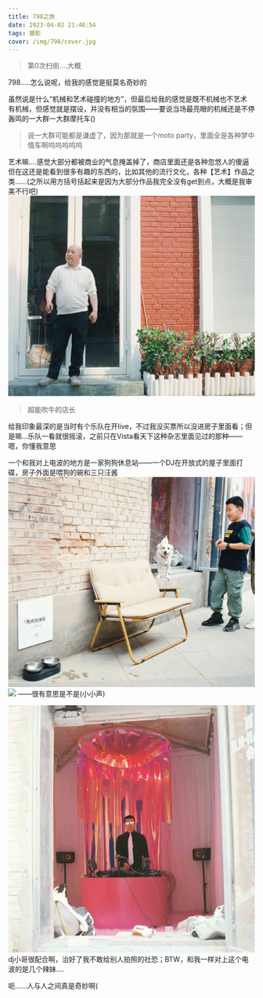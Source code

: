 ```yaml
---
title: 798之旅
date: 2023-04-02 21:48:54
tags: 摄影
cover: /img/798/cover.jpg
---
```

> 第0次扫街....大概

798.....怎么说呢，给我的感觉是挺莫名奇妙的

虽然说是什么“机械和艺术碰撞的地方”，但最后给我的感觉是既不机械也不艺术
有机械，但感觉就是摆设，并没有相当的氛围——要说当场最亮眼的机械还是不停轰鸣的一大群一大群摩托车()
> 说一大群可能都是谦虚了，因为那就是一个moto party，里面全是各种梦中情车啊呜呜呜呜呜

艺术嘛....感觉大部分都被商业的气息掩盖掉了，商店里面还是各种忽悠人的傻逼
但在这还是能看到很多有趣的东西的，比如其他的流行文化，各种【艺术】作品之类......(之所以用方括号括起来是因为大部分作品我完全没有get到点，大概是我审美不行吧)
![](/img/798/000008.jpg)
> 超能吹牛的店长

给我印象最深的是当时有个乐队在开live，不过我没买票所以没进房子里面看；但是嘛...乐队一看就很摇滚，之前只在Vista看天下这种杂志里面见过的那种——嗯，你懂我意思

一个和我对上电波的地方是一家狗狗休息站——一个DJ在开放式的屋子里面打碟，房子外面是喂狗的碗和三只汪酱
![](/img/798/000003.jpg)
![](/img/798/000112.jpg)
——很有意思是不是(小小声)


![](/img/798/000005.jpg)
dj小哥很配合啊，治好了我不敢给别人拍照的社恐；BTW，和我一样对上这个电波的是几个辣妹....

呃......人与人之间真是奇妙啊(